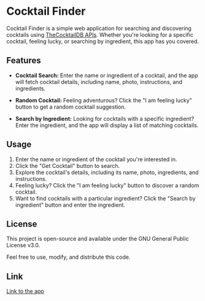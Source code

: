 # Cocktail Finder

Cocktail Finder is a simple web application for searching and discovering cocktails using [TheCocktailDB APIs](https://www.thecocktaildb.com/api.php). Whether you're looking for a specific cocktail, feeling lucky, or searching by ingredient, this app has you covered.

## Features

- **Cocktail Search:** Enter the name or ingredient of a cocktail, and the app will fetch cocktail details, including name, photo, instructions, and ingredients.

- **Random Cocktail:** Feeling adventurous? Click the "I am feeling lucky" button to get a random cocktail suggestion.

- **Search by Ingredient:** Looking for cocktails with a specific ingredient? Enter the ingredient, and the app will display a list of matching cocktails.

## Usage

1. Enter the name or ingredient of the cocktail you're interested in.
2. Click the "Get Cocktail" button to search.
3. Explore the cocktail's details, including its name, photo, ingredients, and instructions.
4. Feeling lucky? Click the "I am feeling lucky" button to discover a random cocktail.
5. Want to find cocktails with a particular ingredient? Click the "Search by ingredient" button and enter the ingredient.

## License

This project is open-source and available under the GNU General Public License v3.0.

Feel free to use, modify, and distribute this code.

## Link

[Link to the app](https://cocktail-finder-site.netlify.app/)

